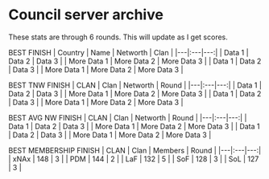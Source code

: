 # Council server archive

These stats are through 6 rounds. This will update as I get scores.

BEST FINISH | Country
| Name | Networth | Clan |
|---|:---|---:|
| Data 1 | Data 2 | Data 3 |
| More Data 1 | More Data 2 | More Data 3 |
| Data 1 | Data 2 | Data 3 |
| More Data 1 | More Data 2 | More Data 3 |

BEST TNW FINISH | CLAN
| Clan | Networth | Round |
|---|:---|---:|
| Data 1 | Data 2 | Data 3 |
| More Data 1 | More Data 2 | More Data 3 |
| Data 1 | Data 2 | Data 3 |
| More Data 1 | More Data 2 | More Data 3 |

BEST AVG NW FINISH | CLAN
| Clan | Networth | Round |
|---|:---|---:|
| Data 1 | Data 2 | Data 3 |
| More Data 1 | More Data 2 | More Data 3 |
| Data 1 | Data 2 | Data 3 |
| More Data 1 | More Data 2 | More Data 3 |

BEST MEMBERSHIP FINISH | CLAN
| Clan | Members | Round |
|---|:---|---:|
| xNAx | 148 | 3 |
| PDM | 144 | 2 |
| LaF | 132 | 5 |
| SoF | 128 | 3 |
| SoL | 127 | 3 |
